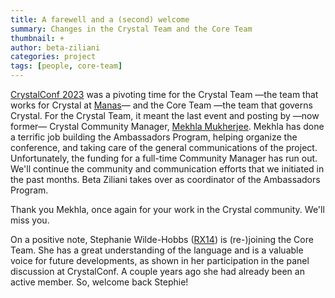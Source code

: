 ```yaml
---
title: A farewell and a (second) welcome
summary: Changes in the Crystal Team and the Core Team
thumbnail: +
author: beta-ziliani
categories: project
tags: [people, core-team]
---
```


[CrystalConf 2023](/events/2023-crystal-berlin) was a pivoting time for the Crystal Team —the team that works for Crystal at [Manas](https://manas.tech/)— and the Core Team —the team that governs Crystal. For the Crystal Team, it meant the last event and posting by —now former— Crystal Community Manager, [Mekhla Mukherjee](https://www.linkedin.com/in/mekhla-mukherjee/). Mekhla has done a terrific job building the Ambassadors Program, helping organize the conference, and taking care of the general communications of the project. Unfortunately, the funding for a full-time Community Manager has run out.
We'll continue the community and communication efforts that we initiated in the past months. Beta Ziliani takes over as coordinator of the Ambassadors Program.

Thank you Mekhla, once again for your work in the Crystal community. We'll miss you.

On a positive note, Stephanie Wilde-Hobbs ([RX14](https://github.com/RX14)) is (re-)joining the Core Team. She has a great understanding of the language and is a valuable voice for future developments, as shown in her participation in the panel discussion at CrystalConf.
A couple years ago she had already been an active member. So, welcome back Stephie!

